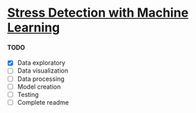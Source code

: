 # **<u>Stress Detection with Machine Learning</u>**



#### **__TODO__**
- [x] Data exploratory
- [ ] Data visualization
- [ ] Data processing
- [ ] Model creation
- [ ] Testing
- [ ] Complete readme